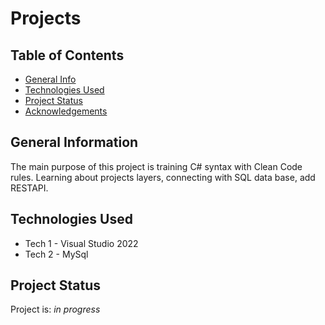 # Projects
## Table of Contents
* [General Info](#general-information)
* [Technologies Used](#technologies-used)
* [Project Status](#project-status)
* [Acknowledgements](#acknowledgements)

## General Information
The main purpose of this project is training C# syntax with Clean Code rules. Learning about projects layers, connecting with SQL data base, add RESTAPI.

## Technologies Used
- Tech 1 - Visual Studio 2022
- Tech 2 - MySql

## Project Status
Project is: _in progress_ 
